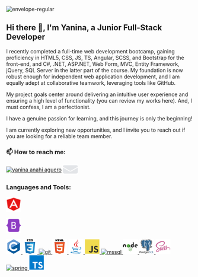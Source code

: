 ![envelope-regular](https://github.com/Yanina1992/Yanina1992/assets/132350660/b103efa7-a603-400a-b4bd-a73482c6aebf)<head>
 <link rel="stylesheet" href="https://cdnjs.cloudflare.com/ajax/libs/font-awesome/6.4.2/css/all.min.css">  
</head>

## Hi there 👋, I'm Yanina, a Junior Full-Stack Developer
<!--
**Yanina1992/Yanina1992** is a ✨ _special_ ✨ repository because its `README.md` (this file) appears on your GitHub profile.

Here are some ideas to get you started:

- 🔭 I’m currently working on ...
- 🌱 I’m currently learning ...
- 👯 I’m looking to collaborate on ...
- 🤔 I’m looking for help with ...
- 💬 Ask me about ...
- 📫 How to reach me: ...
- 😄 Pronouns: ...
- ⚡ Fun fact: ...
-->

I recently completed a full-time web development bootcamp, gaining proficiency in HTML5, CSS, JS, TS, Angular, SCSS, and Bootstrap for the front-end, and C#, .NET, ASP.NET, Web Form, MVC, Entity Framework, jQuery, SQL Server in the latter part of the course.
My foundation is now robust enough for independent web application development, and I am equally adept at collaborative teamwork, leveraging tools like GitHub.

My project goals center around delivering an intuitive user experience and ensuring a high level of functionality (you can review my works here). And, I must confess, I am a perfectionist.

I have a genuine passion for learning, and this journey is only the beginning!

I am currently exploring new opportunities, and I invite you to reach out if you are looking for a reliable team member.

### 📫 How to reach me:
<p align="left" dir="auto">
<a href="https://www.linkedin.com/in/yanina-anahi-aguero-full-stack-developer/" rel="nofollow"><img align="center" src="https://raw.githubusercontent.com/rahuldkjain/github-profile-readme-generator/master/src/images/icons/Social/linked-in-alt.svg" alt="yanina anahi aguero" height="30" width="40" style="max-width: 100%;"></a> <a href="mailto:yaninaaguero@hotmail.it" rel="nofollow"><img align="center" src="https://github.com/Yanina1992/Yanina1992/blob/main/envelope-solid.svg" alt="yanina anahi aguero" height="30" width="40" style="max-width: 100%;"></a>
</p>

### Languages and Tools:

<p align="left" dir="auto"> <a href="#" rel="nofollow"> <img alt="angular" width="40" height="40" src="https://github.com/Yanina1992/Yanina1992/blob/main/angular.svg" style="max-width: 100%;"> </a>
 
 <a href="#" rel="nofollow"> <img src="https://github.com/Yanina1992/Yanina1992/blob/main/bootstrap.svg" alt="bootstrap" width="40" height="40" style="max-width: 100%;"> </a>

<a href="https://www.cprogramming.com/" rel="nofollow"> <img src="https://raw.githubusercontent.com/devicons/devicon/master/icons/c/c-original.svg" alt="c" width="40" height="40" style="max-width: 100%;"> </a> <a href="https://www.w3schools.com/css/" rel="nofollow"> <img src="https://raw.githubusercontent.com/devicons/devicon/master/icons/css3/css3-original-wordmark.svg" alt="css3" width="40" height="40" style="max-width: 100%;"> </a> <a href="https://git-scm.com/" rel="nofollow"> <img src="https://camo.githubusercontent.com/fbfcb9e3dc648adc93bef37c718db16c52f617ad055a26de6dc3c21865c3321d/68747470733a2f2f7777772e766563746f726c6f676f2e7a6f6e652f6c6f676f732f6769742d73636d2f6769742d73636d2d69636f6e2e737667" alt="git" width="40" height="40" data-canonical-src="https://www.vectorlogo.zone/logos/git-scm/git-scm-icon.svg" style="max-width: 100%;"> </a> <a href="https://www.w3.org/html/" rel="nofollow"> <img src="https://raw.githubusercontent.com/devicons/devicon/master/icons/html5/html5-original-wordmark.svg" alt="html5" width="40" height="40" style="max-width: 100%;"> </a> <a href="https://www.java.com" rel="nofollow"> <img src="https://raw.githubusercontent.com/devicons/devicon/master/icons/java/java-original.svg" alt="java" width="40" height="40" style="max-width: 100%;"> </a> <a href="https://developer.mozilla.org/en-US/docs/Web/JavaScript" rel="nofollow"> <img src="https://raw.githubusercontent.com/devicons/devicon/master/icons/javascript/javascript-original.svg" alt="javascript" width="40" height="40" style="max-width: 100%;"> </a> <a href="https://www.microsoft.com/en-us/sql-server" rel="nofollow"> <img src="https://camo.githubusercontent.com/42dfd0950d93092d82d677877fe87d5bab1e2acccc1110bf0f9dd755988ccb7e/68747470733a2f2f7777772e7376677265706f2e636f6d2f73686f772f3330333232392f6d6963726f736f66742d73716c2d7365727665722d6c6f676f2e737667" alt="mssql" width="40" height="40" data-canonical-src="https://www.svgrepo.com/show/303229/microsoft-sql-server-logo.svg" style="max-width: 100%;"> </a> <a href="https://nodejs.org" rel="nofollow"> <img src="https://raw.githubusercontent.com/devicons/devicon/master/icons/nodejs/nodejs-original-wordmark.svg" alt="nodejs" width="40" height="40" style="max-width: 100%;"> </a> <a href="https://www.postgresql.org" rel="nofollow"> <img src="https://raw.githubusercontent.com/devicons/devicon/master/icons/postgresql/postgresql-original-wordmark.svg" alt="postgresql" width="40" height="40" style="max-width: 100%;"> </a> <a href="https://sass-lang.com" rel="nofollow"> <img src="https://raw.githubusercontent.com/devicons/devicon/master/icons/sass/sass-original.svg" alt="sass" width="40" height="40" style="max-width: 100%;"> </a> <a href="https://spring.io/" rel="nofollow"> <img src="https://camo.githubusercontent.com/4545b55c7771bbd175235c80b518dcbbf2f6ee0b984a51ad9363cba8cb70e67c/68747470733a2f2f7777772e766563746f726c6f676f2e7a6f6e652f6c6f676f732f737072696e67696f2f737072696e67696f2d69636f6e2e737667" alt="spring" width="40" height="40" data-canonical-src="https://www.vectorlogo.zone/logos/springio/springio-icon.svg" style="max-width: 100%;"> </a> <a href="https://www.typescriptlang.org/" rel="nofollow"> <img src="https://raw.githubusercontent.com/devicons/devicon/master/icons/typescript/typescript-original.svg" alt="typescript" width="40" height="40" style="max-width: 100%;"> </a> </p>
